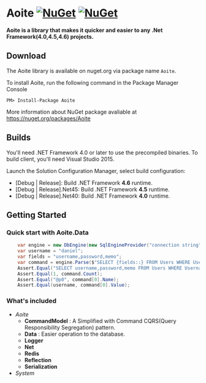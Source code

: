 ﻿# Aoite [![NuGet](https://img.shields.io/nuget/v/Aoite.svg)](https://www.nuget.org/packages/Aoite) [![NuGet](https://img.shields.io/nuget/dt/Aoite.svg)](https://www.nuget.org/packages/Aoite/)

**Aoite is a library that makes it quicker and easier to any .Net Framework(4.0,4.5,4.6) projects.**


## Download

The Aoite library is available on nuget.org via package name `Aoite`.

To install Aoite, run the following command in the Package Manager Console

    PM> Install-Package Aoite

More information about NuGet package avaliable at https://nuget.org/packages/Aoite

## Builds

You'll need .NET Framework 4.0 or later to use the precompiled binaries. To build client, you'll need Visual Studio 2015.

Launch the Solution Configuration Manager, select build configuration:

- [Debug | Release]: Build .NET Framework **4.6** runtime.
- [Debug | Release].Net45: Build .NET Framework **4.5** runtime.
- [Debug | Release].Net40: Build .NET Framework **4.0** runtime.


## Getting Started

### Quick start with Aoite.Data

```c#
    var engine = new DbEngine(new SqlEngineProvider("connection string"));
    var username = "daniel";
    var fields = "username,password,memo";
    var command = engine.Parse($"SELECT {fields::} FROM Users WHERE Username = {username}");
    Assert.Equal("SELECT username,password,memo FROM Users WHERE Username = @p0", command.Text);
    Assert.Equal(1, command.Count);
    Assert.Equal("@p0", command[0].Name);
    Assert.Equal(username, command[0].Value);
```

### What's included

+ *Aoite*
    - **CommandModel** : A Simplified with Command CQRS(Query Responsibility Segregation) pattern.
    - **Data** : Easier operation to the database.
    - **Logger**
    - **Net**
    - **Redis**
    - **Reflection**
    - **Serialization**
+ *System*
